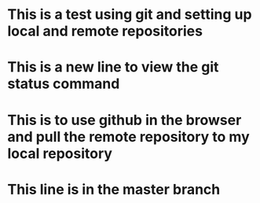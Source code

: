 # This is a test using git and setting up local and remote repositories

# This is a new line to view the git status command

# This is to use github in the browser and pull the remote repository to my local repository

# This line is in the master branch
